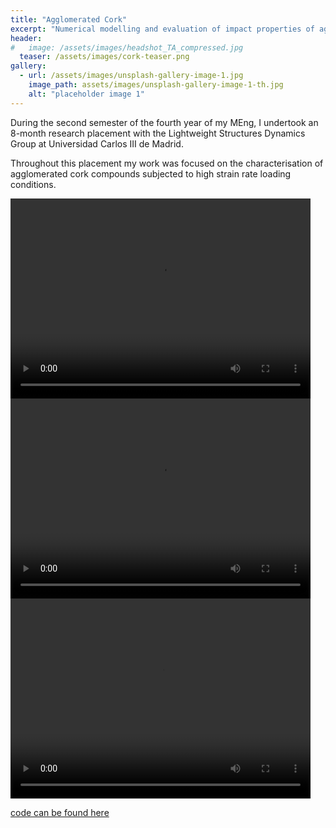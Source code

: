 ```yaml
---
title: "Agglomerated Cork"
excerpt: "Numerical modelling and evaluation of impact properties of agglomerated cork compounds."
header:
#   image: /assets/images/headshot_TA_compressed.jpg
  teaser: /assets/images/cork-teaser.png
gallery:
  - url: /assets/images/unsplash-gallery-image-1.jpg
    image_path: assets/images/unsplash-gallery-image-1-th.jpg
    alt: "placeholder image 1"
---
```


During the second semester of the fourth year of my MEng, I undertook an 8-month research placement with the Lightweight Structures Dynamics Group at Universidad Carlos III de Madrid.

Throughout this placement my work was focused on the characterisation of agglomerated cork compounds subjected to high strain rate loading conditions. 


<video width="480" height="320" controls="controls">
  <source src="https://thomasaston.github.io/assets/videos/cork/tracking.mp4" type="video/mp4">
</video>

<video width="480" height="320" controls="controls">
  <source src="https://thomasaston.github.io/assets/videos/cork/dropweight.mp4" type="video/mp4">
</video>

<video width="480" height="320" controls="controls">
  <source src="https://thomasaston.github.io/assets/videos/cork/directimpact.mp4" type="video/mp4">
</video>


[code can be found here](https://github.com/ThomasAston/SHPB-DirectImpact)
